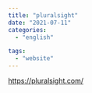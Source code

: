 ```yaml
---
title: "pluralsight"
date: "2021-07-11"
categories:
  - "english"

tags:
  - "website"
---
```


https://pluralsight.com/

